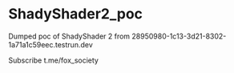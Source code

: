 # ShadyShader2_poc
Dumped poc of ShadyShader 2 from 28950980-1c13-3d21-8302-1a71a1c59eec.testrun.dev


Subscribe t.me/fox_society

